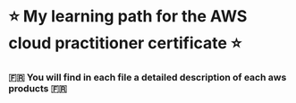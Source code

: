 # :star: My learning path for the AWS cloud practitioner certificate :star:


### :fr: You will find in each file a detailed description of each aws products :fr:
